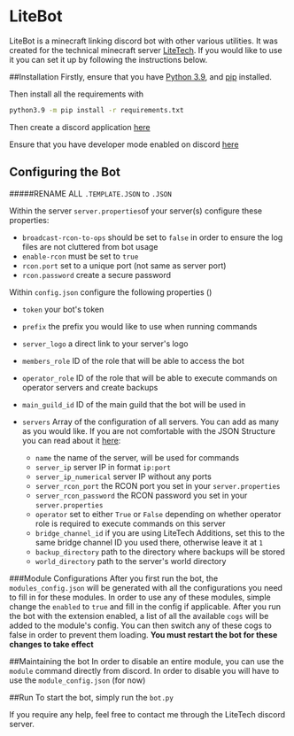# LiteBot
LiteBot is a minecraft linking discord bot with other various utilities. It was created for the technical minecraft server [LiteTech](http://discord.litetech.cf). If you would like to use it you can set it up by following the instructions below.

##Installation
Firstly, ensure that you have [Python 3.9](https://www.python.org/downloads/), and [pip](https://pip.pypa.io/en/stable/installing/) installed.

Then install all the requirements with

```bash
python3.9 -m pip install -r requirements.txt
```
Then create a discord application [here](https://discordpy.readthedocs.io/en/latest/discord.html)

Ensure that you have developer mode enabled on discord [here](https://discordia.me/en/developer-mode)

## Configuring the Bot
#####RENAME ALL `.TEMPLATE.JSON` to `.JSON`

Within the server `server.properties`of your server(s) configure these properties:
* `broadcast-rcon-to-ops` should be set to `false` in order to ensure the log files are not cluttered from bot usage
* `enable-rcon` must be set to `true`
* `rcon.port` set to a unique port (not same as server port)
* `rcon.password` create a secure password

Within `config.json` configure the following properties ()
* `token` your bot's token
* `prefix` the prefix you would like to use when running commands
* `server_logo` a direct link to your server's logo
* `members_role` ID of the role that will be able to access the bot
* `operator_role` ID of the role that will be able to execute commands on operator servers and create backups
* `main_guild_id` ID of the main guild that the bot will be used in

* `servers` Array of the configuration of all servers. You can add as many as you would like. If you are not comfortable with the JSON Structure you can read about it [here](https://www.digitalocean.com/community/tutorials/an-introduction-to-json):
    * `name` the name of the server, will be used for commands
    * `server_ip` server IP in format `ip:port`
    * `server_ip_numerical` server IP without any ports
    * `server_rcon_port` the RCON port you set in your `server.properties`
    * `server_rcon_password` the RCON password you set in your `server.properties`
    * `operator` set to either `True` or `False` depending on whether operator role is required to execute commands on this server
    * `bridge_channel_id` if you are using LiteTech Additions, set this to the same bridge channel ID you used there, otherwise leave it at `1`
    * `backup_directory` path to the directory where backups will be stored
    * `world_directory` path to the server's world directory

###Module Configurations
After you first run the bot, the `modules_config.json` will be generated with all the configurations you need to fill in for these modules.
In order to use any of these modules, simple change the `enabled` to `true` and fill in the config if applicable. After you run the bot with
the extension enabled, a list of all the available `cogs` will be added to the module's config. You can then switch any of these cogs to false
in order to prevent them loading. **You must restart the bot for these changes to take effect**

##Maintaining the bot
In order to disable an entire module, you can use the `module` command directly from discord. In order to disable you will have to use the 
`module_config.json` (for now)

##Run
To start the bot, simply run the `bot.py`

If you require any help, feel free to contact me through the LiteTech discord server.
    
